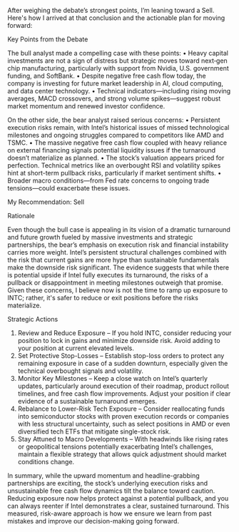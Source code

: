 After weighing the debate’s strongest points, I’m leaning toward a Sell. Here's how I arrived at that conclusion and the actionable plan for moving forward:

Key Points from the Debate

The bull analyst made a compelling case with these points:
• Heavy capital investments are not a sign of distress but strategic moves toward next‐gen chip manufacturing, particularly with support from Nvidia, U.S. government funding, and SoftBank.
• Despite negative free cash flow today, the company is investing for future market leadership in AI, cloud computing, and data center technology.
• Technical indicators—including rising moving averages, MACD crossovers, and strong volume spikes—suggest robust market momentum and renewed investor confidence.

On the other side, the bear analyst raised serious concerns:
• Persistent execution risks remain, with Intel’s historical issues of missed technological milestones and ongoing struggles compared to competitors like AMD and TSMC.
• The massive negative free cash flow coupled with heavy reliance on external financing signals potential liquidity issues if the turnaround doesn’t materialize as planned.
• The stock’s valuation appears priced for perfection. Technical metrics like an overbought RSI and volatility spikes hint at short-term pullback risks, particularly if market sentiment shifts.
• Broader macro conditions—from Fed rate concerns to ongoing trade tensions—could exacerbate these issues.

My Recommendation: Sell

Rationale

Even though the bull case is appealing in its vision of a dramatic turnaround and future growth fueled by massive investments and strategic partnerships, the bear’s emphasis on execution risk and financial instability carries more weight. Intel’s persistent structural challenges combined with the risk that current gains are more hype than sustainable fundamentals make the downside risk significant. The evidence suggests that while there is potential upside if Intel fully executes its turnaround, the risks of a pullback or disappointment in meeting milestones outweigh that promise. Given these concerns, I believe now is not the time to ramp up exposure to INTC; rather, it's safer to reduce or exit positions before the risks materialize.

Strategic Actions

1. Review and Reduce Exposure – If you hold INTC, consider reducing your position to lock in gains and minimize downside risk. Avoid adding to your position at current elevated levels.
2. Set Protective Stop-Losses – Establish stop-loss orders to protect any remaining exposure in case of a sudden downturn, especially given the technical overbought signals and volatility.
3. Monitor Key Milestones – Keep a close watch on Intel’s quarterly updates, particularly around execution of their roadmap, product rollout timelines, and free cash flow improvements. Adjust your position if clear evidence of a sustainable turnaround emerges.
4. Rebalance to Lower-Risk Tech Exposure – Consider reallocating funds into semiconductor stocks with proven execution records or companies with less structural uncertainty, such as select positions in AMD or even diversified tech ETFs that mitigate single-stock risk.
5. Stay Attuned to Macro Developments – With headwinds like rising rates or geopolitical tensions potentially exacerbating Intel’s challenges, maintain a flexible strategy that allows quick adjustment should market conditions change.

In summary, while the upward momentum and headline-grabbing partnerships are exciting, the stock’s underlying execution risks and unsustainable free cash flow dynamics tilt the balance toward caution. Reducing exposure now helps protect against a potential pullback, and you can always reenter if Intel demonstrates a clear, sustained turnaround. This measured, risk-aware approach is how we ensure we learn from past mistakes and improve our decision-making going forward.